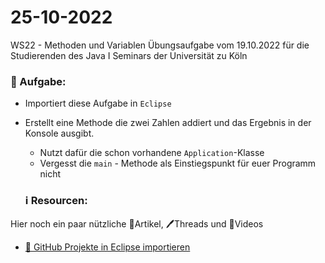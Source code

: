 # 25-10-2022
WS22 - Methoden und Variablen
Übungsaufgabe vom 19.10.2022 für die Studierenden des Java I Seminars der Universität zu Köln

### 📝 Aufgabe:

- Importiert diese Aufgabe in ```Eclipse```
- Erstellt eine Methode die zwei Zahlen addiert und das Ergebnis in der Konsole ausgibt.
  - Nutzt dafür die schon vorhandene ```Application```-Klasse
  - Vergesst die ```main``` - Methode als Einstiegspunkt für euer Programm nicht


  ### ℹ️ Resourcen:
Hier noch ein paar nützliche 📃Artikel, 🖊️Threads und 🎥Videos

- [ 🎥 GitHub Projekte in Eclipse importieren](https://drive.google.com/file/d/1IpwHADmwViEGQ7Pf4BgybUYpz7WBoMe5/view?usp=sharing)


